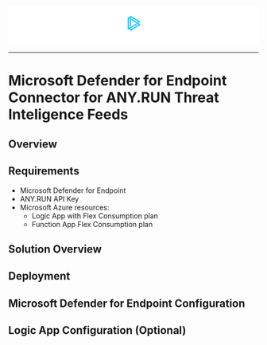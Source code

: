 <p align="center">
    <a href="#readme">
        <img alt="ANY.RUN logo" src="https://raw.githubusercontent.com/anyrun/anyrun-sdk/b3dfde1d3aa018d0a1c3b5d0fa8aaa652e80d883/static/logo.svg">
    </a>
</p>

______________________________________________________________________

# Microsoft Defender for Endpoint Connector for ANY.RUN Threat Inteligence Feeds

## Overview

## Requirements
- Microsoft Defender for Endpoint
- ANY.RUN API Key
- Microsoft Azure resources:
  - Logic App with Flex Consumption plan
  - Function App Flex Consumption plan

## Solution Overview
 
## Deployment

## Microsoft Defender for Endpoint Configuration

## Logic App Configuration (Optional)
